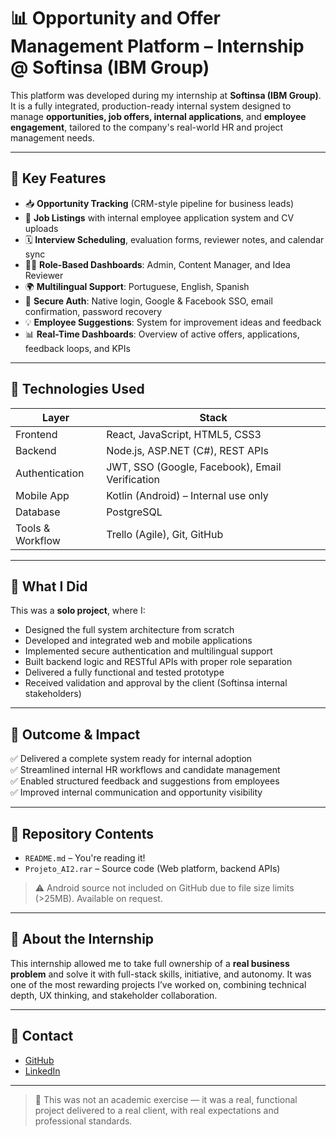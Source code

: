 # 📊 Opportunity and Offer Management Platform – Internship @ Softinsa (IBM Group)

This platform was developed during my internship at **Softinsa (IBM Group)**. It is a fully integrated, production-ready internal system designed to manage **opportunities, job offers, internal applications**, and **employee engagement**, tailored to the company's real-world HR and project management needs.

---

## 🧩 Key Features

- 📥 **Opportunity Tracking** (CRM-style pipeline for business leads)
- 📄 **Job Listings** with internal employee application system and CV uploads
- 🗓 **Interview Scheduling**, evaluation forms, reviewer notes, and calendar sync
- 🧑‍💼 **Role-Based Dashboards**: Admin, Content Manager, and Idea Reviewer
- 🌍 **Multilingual Support**: Portuguese, English, Spanish
- 🔐 **Secure Auth**: Native login, Google & Facebook SSO, email confirmation, password recovery
- 💡 **Employee Suggestions**: System for improvement ideas and feedback
- 📊 **Real-Time Dashboards**: Overview of active offers, applications, feedback loops, and KPIs

---

## 🔧 Technologies Used

| Layer             | Stack                                                                 |
|------------------|-----------------------------------------------------------------------|
| Frontend          | React, JavaScript, HTML5, CSS3                                        |
| Backend           | Node.js, ASP.NET (C#), REST APIs                                      |
| Authentication    | JWT, SSO (Google, Facebook), Email Verification                       |
| Mobile App        | Kotlin (Android) – Internal use only                                  |
| Database          | PostgreSQL                                                            |
| Tools & Workflow  | Trello (Agile), Git, GitHub                                           |

---

## 🧠 What I Did

This was a **solo project**, where I:

- Designed the full system architecture from scratch
- Developed and integrated web and mobile applications
- Implemented secure authentication and multilingual support
- Built backend logic and RESTful APIs with proper role separation
- Delivered a fully functional and tested prototype
- Received validation and approval by the client (Softinsa internal stakeholders)

---

## 🧪 Outcome & Impact

✅ Delivered a complete system ready for internal adoption  
✅ Streamlined internal HR workflows and candidate management  
✅ Enabled structured feedback and suggestions from employees  
✅ Improved internal communication and opportunity visibility

---

## 📂 Repository Contents

- `README.md` – You're reading it!
- `Projeto_AI2.rar` – Source code (Web platform, backend APIs)
> ⚠️ Android source not included on GitHub due to file size limits (>25MB). Available on request.

---

## 🚀 About the Internship

This internship allowed me to take full ownership of a **real business problem** and solve it with full-stack skills, initiative, and autonomy. It was one of the most rewarding projects I’ve worked on, combining technical depth, UX thinking, and stakeholder collaboration.

---

## 🔗 Contact

- [GitHub](https://github.com/brunolopes9)
- [LinkedIn](https://www.linkedin.com/in/bruno-lopes-b9096223a/)

---

> 📌 This was not an academic exercise — it was a real, functional project delivered to a real client, with real expectations and professional standards.
